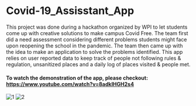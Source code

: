 # Covid-19_Assisstant_App

This project was done during a hackathon organized by WPI to let students come up with creative solutions to make campus Covid Free. The team first did a need assessment considering different problems students might face upon reopening the school in the pandemic. The team then came up with the idea to make an application to solve the problems identified. This app relies on user reported data to keep track of people not following rules & regulation, unsanitized places and a daily log of places visited & people met.

#### To watch the demonstration of the app, please checkout: https://www.youtube.com/watch?v=8adkIHGH2s4 

![1](https://user-images.githubusercontent.com/36654439/106354188-cfd33b00-62bd-11eb-9e5e-fcd4cdc578de.PNG)
![2](https://user-images.githubusercontent.com/36654439/106354189-d1046800-62bd-11eb-84e4-22e0a8bae0e0.PNG)


